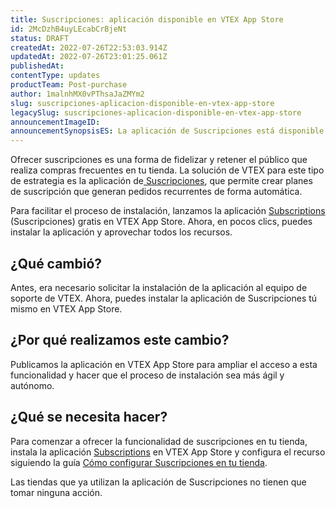 ```yaml
---
title: Suscripciones: aplicación disponible en VTEX App Store
id: 2McDzhB4uyLEcabCrBjeNt
status: DRAFT
createdAt: 2022-07-26T22:53:03.914Z
updatedAt: 2022-07-26T23:01:25.061Z
publishedAt: 
contentType: updates
productTeam: Post-purchase
author: 1malnhMX0vPThsaJaZMYm2
slug: suscripciones-aplicacion-disponible-en-vtex-app-store
legacySlug: suscripciones-aplicacion-disponible-en-vtex-app-store
announcementImageID: 
announcementSynopsisES: La aplicación de Suscripciones está disponible gratis en VTEX App Store.
---
```


Ofrecer suscripciones es una forma de fidelizar y retener el público que realiza compras frecuentes en tu tienda. La solución de VTEX para este tipo de estrategia es la aplicación de[ Suscripciones](https://help.vtex.com/es/tutorial/como-funciona-a-assinatura--frequentlyAskedQuestions_4453), que permite crear planes de suscripción que generan pedidos recurrentes de forma automática.

Para facilitar el proceso de instalación, lanzamos la aplicación [Subscriptions](https://apps.vtex.com/vtex-admin-subscriptions/p)  (Suscripciones) gratis en VTEX App Store. Ahora, en pocos clics, puedes instalar la aplicación y aprovechar todos los recursos.

## ¿Qué cambió?

Antes, era necesario solicitar la instalación de la aplicación al equipo de soporte de VTEX. Ahora, puedes instalar la aplicación de Suscripciones tú mismo en VTEX App Store.

## ¿Por qué realizamos este cambio?

Publicamos la aplicación en VTEX App Store para ampliar el acceso a esta funcionalidad y hacer que el proceso de instalación sea más ágil y autónomo.

## ¿Qué se necesita hacer?

Para comenzar a ofrecer la funcionalidad de suscripciones en tu tienda, instala la aplicación [Subscriptions](https://apps.vtex.com/vtex-admin-subscriptions/p) en VTEX App Store y configura el recurso siguiendo la guía [Cómo configurar Suscripciones en tu tienda](https://help.vtex.com/es/tutorial/como-configurar-assinaturas--1FA9dfE7vJqxBna9Nft5Sj).

Las tiendas que ya utilizan la aplicación de Suscripciones no tienen que tomar ninguna acción.
